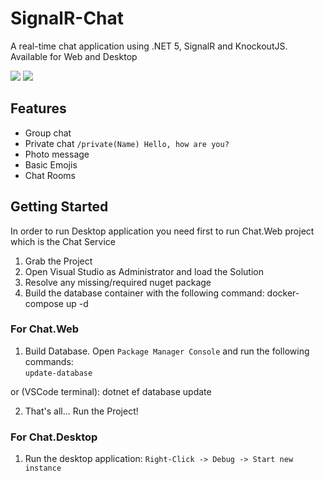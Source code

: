# SignalR-Chat
A real-time chat application using .NET 5, SignalR and KnockoutJS. Available for Web and Desktop

![](https://raw.githubusercontent.com/AKouki/SignalR-Chat/main/Chat.Web/wwwroot/images/screenshots/mockup1.png)
![](https://raw.githubusercontent.com/AKouki/SignalR-Chat/main/Chat.Web/wwwroot/images/screenshots/desktop.png)

## Features
* Group chat
* Private chat `/private(Name) Hello, how are you?`
* Photo message
* Basic Emojis
* Chat Rooms

## Getting Started
In order to run Desktop application you need first to run Chat.Web project which is the Chat Service

1. Grab the Project
2. Open Visual Studio as Administrator and load the Solution
3. Resolve any missing/required nuget package
4. Build the database container with the following command:
    docker-compose up -d

### For Chat.Web
1. Build Database. Open `Package Manager Console` and run the following commands: <br />
`update-database` <br />

or (VSCode terminal):
    dotnet ef database update
    
2. That's all... Run the Project!

### For Chat.Desktop
1. Run the desktop application: `Right-Click -> Debug -> Start new instance`
